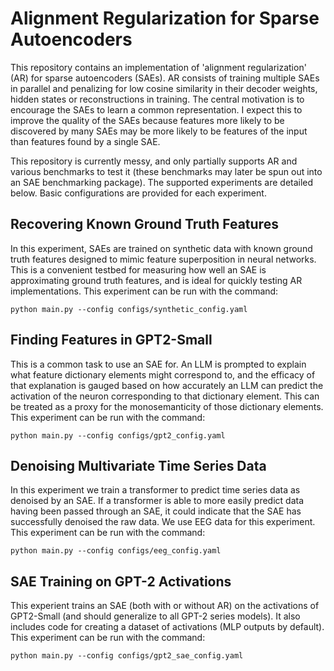 # Alignment Regularization for Sparse Autoencoders

This repository contains an implementation of 'alignment regularization' (AR) for sparse autoencoders (SAEs). AR consists of training multiple SAEs in parallel and penalizing for low cosine similarity in their decoder weights, hidden states or reconstructions in training. The central motivation is to encourage the SAEs to learn a common representation. I expect this to improve the quality of the SAEs because features more likely to be discovered by many SAEs may be more likely to be features of the input than features found by a single SAE.

This repository is currently messy, and only partially supports AR and various benchmarks to test it (these benchmarks may later be spun out into an SAE benchmarking package). The supported experiments are detailed below. Basic configurations are provided for each experiment.

## Recovering Known Ground Truth Features

In this experiment, SAEs are trained on synthetic data with known ground truth features designed to mimic feature superposition in neural networks. This is a convenient testbed for measuring how well an SAE is approximating ground truth features, and is ideal for quickly testing AR implementations. This experiment can be run with the command:
```
python main.py --config configs/synthetic_config.yaml
```

## Finding Features in GPT2-Small

This is a common task to use an SAE for. An LLM is prompted to explain what feature dictionary elements might correspond to, and the efficacy of that explanation is gauged based on how accurately an LLM can predict the activation of the neuron corresponding to that dictionary element. This can be treated as a proxy for the monosemanticity of those dictionary elements. This experiment can be run with the command:
```
python main.py --config configs/gpt2_config.yaml
```

## Denoising Multivariate Time Series Data

In this experiment we train a transformer to predict time series data as denoised by an SAE. If a transformer is able to more easily predict data having been passed through an SAE, it could indicate that the SAE has successfully denoised the raw data. We use EEG data for this experiment. This experiment can be run with the command:
```
python main.py --config configs/eeg_config.yaml
```

## SAE Training on GPT-2 Activations

This experient trains an SAE (both with or without AR) on the activations of GPT2-Small (and should generalize to all GPT-2 series models). It also includes code for creating a dataset of activations (MLP outputs by default). This experiment can be run with the command:
```
python main.py --config configs/gpt2_sae_config.yaml
```
